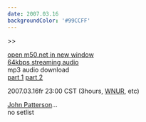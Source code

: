 ```yaml
---
date: 2007.03.16
backgroundColor: '#99CCFF'
---
```


\>>

[open m50.net in new window  
](http://m50.net/)[64kbps streaming audio](http://m50.net/streamed/2007.03.16\(64\).ra)  
mp3 audio download  
[part 1](http://m50.net/streamed/2007.03.16pt1\(64\).mp3) [part 2](http://m50.net/streamed/2007.03.16pt2\(64\).mp3)

2007.03.16fr 23:00 CST (3hours, [WNUR](http://www.wnur.org/), etc)  

[John Patterson](http://www.djjohnpatterson.com/)...  
no setlist